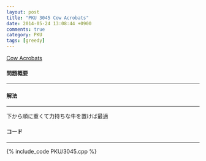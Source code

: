 ```yaml
---
layout: post
title: "PKU 3045 Cow Acrobats"
date: 2014-05-24 13:08:44 +0900
comments: true
category: PKU
tags: [greedy]
---
```


[Cow Acrobats](http://poj.org/problem?id=3045)

#### 問題概要

****

#### 解法

****

下から順に重くて力持ちな牛を置けば最適

#### コード

****

{% include_code PKU/3045.cpp %}

